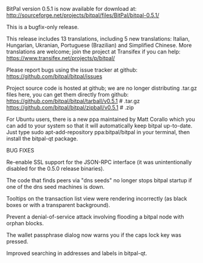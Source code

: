 BitPal version 0.5.1 is now available for download at:
http://sourceforge.net/projects/bitpal/files/BitPal/bitpal-0.5.1/

This is a bugfix-only release.

This release includes 13 translations, including 5 new translations:
Italian, Hungarian, Ukranian, Portuguese (Brazilian) and Simplified Chinese.
More translations are welcome; join the project at Transifex if you can help:
https://www.transifex.net/projects/p/bitpal/

Please report bugs using the issue tracker at github:
https://github.com/bitpal/bitpal/issues

Project source code is hosted at github; we are no longer
distributing .tar.gz files here, you can get them
directly from github:
https://github.com/bitpal/bitpal/tarball/v0.5.1  # .tar.gz
https://github.com/bitpal/bitpal/zipball/v0.5.1  # .zip

For Ubuntu users, there is a new ppa maintained by Matt Corallo which
you can add to your system so that it will automatically keep
bitpal up-to-date.  Just type
sudo apt-add-repository ppa:bitpal/bitpal
in your terminal, then install the bitpal-qt package.


BUG FIXES

Re-enable SSL support for the JSON-RPC interface (it was unintentionally
disabled for the 0.5.0 release binaries).

The code that finds peers via "dns seeds" no longer stops bitpal startup
if one of the dns seed machines is down.

Tooltips on the transaction list view were rendering incorrectly (as black boxes
or with a transparent background).

Prevent a denial-of-service attack involving flooding a bitpal node with
orphan blocks.

The wallet passphrase dialog now warns you if the caps lock key was pressed.

Improved searching in addresses and labels in bitpal-qt.
